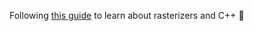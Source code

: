 Following [this guide](https://lisyarus.github.io/blog/posts/implementing-a-tiny-cpu-rasterizer.html) to learn about rasterizers and C++ 🦜

